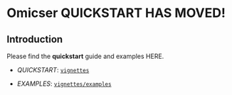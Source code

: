 # Omicser QUICKSTART HAS MOVED!

## Introduction

Please find the **quickstart** guide and examples HERE.

- _QUICKSTART_: [`vignettes`](https://github.com/ergonyc/omicser/tree/main/vignettes)

- _EXAMPLES_: [`vignettes/examples`](https://github.com/ergonyc/omicser/tree/main/vignettes/examples)

